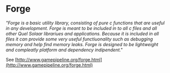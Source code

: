 # Forge
*"Forge is a basic utility library, consisting of pure c functions that are useful in any development. Forge is meant to be included in to all c files and all other Quel Solaar librariues and applications. Because it is included in all files it can provide some very useful functiuonality such as debugging memory and help find memory leaks. Forge is designed to be lightweight and compleatly platform and dependency indipendent."*

See [http://www.gamepipeline.org/forge.html](http://www.gamepipeline.org/forge.html)
